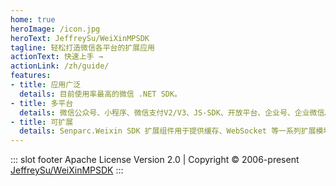 ```yaml
---
home: true
heroImage: /icon.jpg
heroText: JeffreySu/WeiXinMPSDK
tagline: 轻松打造微信各平台的扩展应用
actionText: 快速上手 →
actionLink: /zh/guide/
features:
- title: 应用广泛
  details: 目前使用率最高的微信 .NET SDK。
- title: 多平台
  details: 微信公众号、小程序、微信支付V2/V3、JS-SDK、开放平台、企业号、企业微信……
- title: 可扩展
  details: Senparc.Weixin SDK 扩展组件用于提供缓存、WebSocket 等一系列扩展模块。
---
```


::: slot footer
Apache License Version 2.0 | Copyright © 2006-present [JeffreySu/WeiXinMPSDK](https://github.com/JeffreySu/WeiXinMPSDK)
:::
